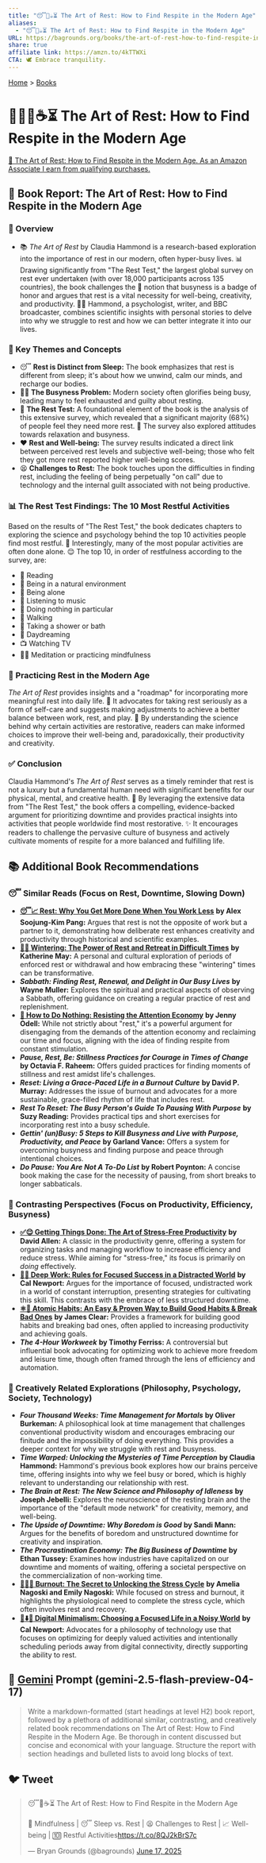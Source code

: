```yaml
---
title: "😴🧘☕⏳ The Art of Rest: How to Find Respite in the Modern Age"
aliases:
  - "😴🧘☕⏳ The Art of Rest: How to Find Respite in the Modern Age"
URL: https://bagrounds.org/books/the-art-of-rest-how-to-find-respite-in-the-modern-age
share: true
affiliate link: https://amzn.to/4kTTWXi
CTA: 🕊️ Embrace tranquility.
---
```

[Home](../index.md) > [Books](./index.md)  
# 🎨😴🧘☕⏳ The Art of Rest: How to Find Respite in the Modern Age  
[🛒 The Art of Rest: How to Find Respite in the Modern Age. As an Amazon Associate I earn from qualifying purchases.](https://amzn.to/4kTTWXi)  
  
## 📖 Book Report: The Art of Rest: How to Find Respite in the Modern Age  
  
### 🔎 Overview  
  
* 📚 *The Art of Rest* by Claudia Hammond is a research-based exploration into the importance of rest in our modern, often hyper-busy lives. 📊 Drawing significantly from "The Rest Test," the largest global survey on rest ever undertaken (with over 18,000 participants across 135 countries), the book challenges the 🏅 notion that busyness is a badge of honor and argues that rest is a vital necessity for well-being, creativity, and productivity. 👩‍⚕️ Hammond, a psychologist, writer, and BBC broadcaster, combines scientific insights with personal stories to delve into why we struggle to rest and how we can better integrate it into our lives.  
  
### 🔑 Key Themes and Concepts  
  
* 😴 **Rest is Distinct from Sleep:** The book emphasizes that rest is different from sleep; it's about how we unwind, calm our minds, and recharge our bodies.  
* 🏃‍♀️ **The Busyness Problem:** Modern society often glorifies being busy, leading many to feel exhausted and guilty about resting.  
* 📝 **The Rest Test:** A foundational element of the book is the analysis of this extensive survey, which revealed that a significant majority (68%) of people feel they need more rest. 🤔 The survey also explored attitudes towards relaxation and busyness.  
* ❤️ **Rest and Well-being:** The survey results indicated a direct link between perceived rest levels and subjective well-being; those who felt they got more rest reported higher well-being scores.  
* 😫 **Challenges to Rest:** The book touches upon the difficulties in finding rest, including the feeling of being perpetually "on call" due to technology and the internal guilt associated with not being productive.  
  
### 📊 The Rest Test Findings: The 10 Most Restful Activities  
  
Based on the results of "The Rest Test," the book dedicates chapters to exploring the science and psychology behind the top 10 activities people find most restful. 🧘 Interestingly, many of the most popular activities are often done alone. 😌 The top 10, in order of restfulness according to the survey, are:  
  
* 📖 Reading  
* 🌳 Being in a natural environment  
* 👤 Being alone  
* 🎵 Listening to music  
* 🤷 Doing nothing in particular  
* 🚶 Walking  
* 🛁 Taking a shower or bath  
* 💭 Daydreaming  
* 📺 Watching TV  
* 🧘‍♀️ Meditation or practicing mindfulness  
  
### 🧘 Practicing Rest in the Modern Age  
  
*The Art of Rest* provides insights and a "roadmap" for incorporating more meaningful rest into daily life. 💖 It advocates for taking rest seriously as a form of self-care and suggests making adjustments to achieve a better balance between work, rest, and play. 🧠 By understanding the science behind why certain activities are restorative, readers can make informed choices to improve their well-being and, paradoxically, their productivity and creativity.  
  
### ✅ Conclusion  
  
Claudia Hammond's *The Art of Rest* serves as a timely reminder that rest is not a luxury but a fundamental human need with significant benefits for our physical, mental, and creative health. 💯 By leveraging the extensive data from "The Rest Test," the book offers a compelling, evidence-backed argument for prioritizing downtime and provides practical insights into activities that people worldwide find most restorative. ✨ It encourages readers to challenge the pervasive culture of busyness and actively cultivate moments of respite for a more balanced and fulfilling life.  
  
## 📚 Additional Book Recommendations  
  
### 😴 Similar Reads (Focus on Rest, Downtime, Slowing Down)  
  
* **[😴📈 Rest: Why You Get More Done When You Work Less](./rest-why-you-get-more-done-when-you-work-less.md)** **by Alex Soojung-Kim Pang:** Argues that rest is not the opposite of work but a partner to it, demonstrating how deliberate rest enhances creativity and productivity through historical and scientific examples.  
* **[🥶🛌 Wintering: The Power of Rest and Retreat in Difficult Times](./wintering-the-power-of-rest-and-retreat-in-difficult-times.md)** **by Katherine May:** A personal and cultural exploration of periods of enforced rest or withdrawal and how embracing these "wintering" times can be transformative.  
* ***Sabbath: Finding Rest, Renewal, and Delight in Our Busy Lives*** **by Wayne Muller:** Explores the spiritual and practical aspects of observing a Sabbath, offering guidance on creating a regular practice of rest and replenishment.  
* **[📵 How to Do Nothing: Resisting the Attention Economy](./how-to-do-nothing-resisting-the-attention-economy.md)** **by Jenny Odell:** While not strictly about "rest," it's a powerful argument for disengaging from the demands of the attention economy and reclaiming our time and focus, aligning with the idea of finding respite from constant stimulation.  
* ***Pause, Rest, Be: Stillness Practices for Courage in Times of Change*** **by Octavia F. Raheem:** Offers guided practices for finding moments of stillness and rest amidst life's challenges.  
* ***Reset: Living a Grace-Paced Life in a Burnout Culture*** **by David P. Murray:** Addresses the issue of burnout and advocates for a more sustainable, grace-filled rhythm of life that includes rest.  
* ***Rest To Reset: The Busy Person's Guide To Pausing With Purpose*** **by Suzy Reading:** Provides practical tips and short exercises for incorporating rest into a busy schedule.  
* ***Gettin' (un)Busy: 5 Steps to Kill Busyness and Live with Purpose, Productivity, and Peace*** **by Garland Vance:** Offers a system for overcoming busyness and finding purpose and peace through intentional choices.  
* ***Do Pause: You Are Not A To-Do List*** **by Robert Poynton:** A concise book making the case for the necessity of pausing, from short breaks to longer sabbaticals.  
  
### 🚀 Contrasting Perspectives (Focus on Productivity, Efficiency, Busyness)  
  
* **[✅😌 Getting Things Done: The Art of Stress-Free Productivity](./getting-things-done-the-art-of-stress-free-productivity.md)** **by David Allen:** A classic in the productivity genre, offering a system for organizing tasks and managing workflow to increase efficiency and reduce stress. While aiming for "stress-free," its focus is primarily on *doing* effectively.  
* **[🤿💼 Deep Work: Rules for Focused Success in a Distracted World](./deep-work.md)** **by Cal Newport:** Argues for the importance of focused, undistracted work in a world of constant interruption, presenting strategies for cultivating this skill. This contrasts with the embrace of less structured downtime.  
* **[⚛️🔄 Atomic Habits: An Easy & Proven Way to Build Good Habits & Break Bad Ones](./atomic-habits.md)** **by James Clear:** Provides a framework for building good habits and breaking bad ones, often applied to increasing productivity and achieving goals.  
* ***The 4-Hour Workweek*** **by Timothy Ferriss:** A controversial but influential book advocating for optimizing work to achieve more freedom and leisure time, though often framed through the lens of efficiency and automation.  
  
### 🧠 Creatively Related Explorations (Philosophy, Psychology, Society, Technology)  
  
* ***Four Thousand Weeks: Time Management for Mortals*** **by Oliver Burkeman:** A philosophical look at time management that challenges conventional productivity wisdom and encourages embracing our finitude and the impossibility of doing everything. This provides a deeper context for why we struggle with rest and busyness.  
* ***Time Warped: Unlocking the Mysteries of Time Perception*** **by Claudia Hammond:** Hammond's previous book explores how our brains perceive time, offering insights into why we feel busy or bored, which is highly relevant to understanding our relationship with rest.  
* ***The Brain at Rest: The New Science and Philosophy of Idleness*** **by Joseph Jebelli:** Explores the neuroscience of the resting brain and the importance of the "default mode network" for creativity, memory, and well-being.  
* ***The Upside of Downtime: Why Boredom is Good*** **by Sandi Mann:** Argues for the benefits of boredom and unstructured downtime for creativity and inspiration.  
* ***The Procrastination Economy: The Big Business of Downtime*** **by Ethan Tussey:** Examines how industries have capitalized on our downtime and moments of waiting, offering a societal perspective on the commercialization of non-working time.  
* **[🥵🔥💨 Burnout: The Secret to Unlocking the Stress Cycle](./burnout-the-secret-to-unlocking-the-stress-cycle.md)** **by Amelia Nagoski and Emily Nagoski:** While focused on stress and burnout, it highlights the physiological need to complete the stress cycle, which often involves rest and recovery.  
* **[📱⬇️🧘 Digital Minimalism: Choosing a Focused Life in a Noisy World](./digital-minimalism-choosing-a-focused-life-in-a-noisy-world.md)** **by Cal Newport:** Advocates for a philosophy of technology use that focuses on optimizing for deeply valued activities and intentionally scheduling periods away from digital connectivity, directly supporting the ability to rest.  
  
## 💬 [Gemini](../software/gemini.md) Prompt (gemini-2.5-flash-preview-04-17)  
> Write a markdown-formatted (start headings at level H2) book report, followed by a plethora of additional similar, contrasting, and creatively related book recommendations on The Art of Rest: How to Find Respite in the Modern Age. Be thorough in content discussed but concise and economical with your language. Structure the report with section headings and bulleted lists to avoid long blocks of text.  
  
## 🐦 Tweet  
<blockquote class="twitter-tweet" data-theme="dark"><p lang="en" dir="ltr">😴🧘☕⏳ The Art of Rest: How to Find Respite in the Modern Age<br><br>🧘 Mindfulness | 😴 Sleep vs. Rest | 😫 Challenges to Rest | 📈 Well-being | 🔟 Restful Activities<a href="https://t.co/8QJ2kBrS7c">https://t.co/8QJ2kBrS7c</a></p>&mdash; Bryan Grounds (@bagrounds) <a href="https://twitter.com/bagrounds/status/1935118268337111398?ref_src=twsrc%5Etfw">June 17, 2025</a></blockquote> <script async src="https://platform.twitter.com/widgets.js" charset="utf-8"></script>